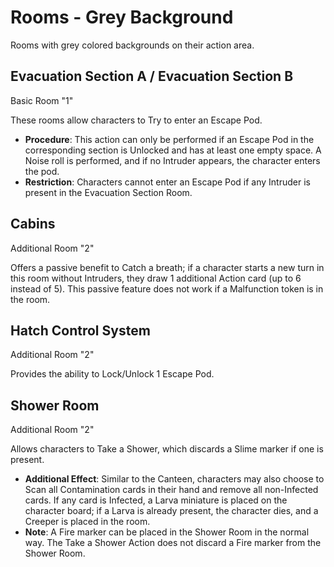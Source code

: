 # Rooms - Grey Background

Rooms with grey colored backgrounds on their action area.

## Evacuation Section A / Evacuation Section B

Basic Room "1"

These rooms allow characters to Try to enter an Escape Pod.

- **Procedure**: This action can only be performed if an Escape Pod in the corresponding section is Unlocked and has at least one empty space. A Noise roll is performed, and if no Intruder appears, the character enters the pod.
- **Restriction**: Characters cannot enter an Escape Pod if any Intruder is present in the Evacuation Section Room.

## Cabins

Additional Room "2"

Offers a passive benefit to Catch a breath; if a character starts a new turn in this room without Intruders, they draw 1 additional Action card (up to 6 instead of 5). This passive feature does not work if a Malfunction token is in the room.

## Hatch Control System

Additional Room "2"

Provides the ability to Lock/Unlock 1 Escape Pod.

## Shower Room

Additional Room "2"

Allows characters to Take a Shower, which discards a Slime marker if one is present.

- **Additional Effect**: Similar to the Canteen, characters may also choose to Scan all Contamination cards in their hand and remove all non-Infected cards. If any card is Infected, a Larva miniature is placed on the character board; if a Larva is already present, the character dies, and a Creeper is placed in the room.
- **Note**: A Fire marker can be placed in the Shower Room in the normal way. The Take a Shower Action does not discard a Fire marker from the Shower Room.
